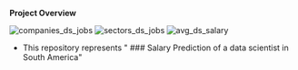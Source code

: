 **Project Overview**

![companies_ds_jobs](https://user-images.githubusercontent.com/62171453/122057410-e43a4f00-cdea-11eb-8acd-c24e0d75b944.png)
![sectors_ds_jobs](https://user-images.githubusercontent.com/62171453/122058028-82c6b000-cdeb-11eb-8eb4-c4555b190947.png)
![avg_ds_salary](https://user-images.githubusercontent.com/62171453/122058260-ba355c80-cdeb-11eb-847b-4df83f916bee.png)

- This repository represents " ### Salary Prediction of a data scientist in South America"
